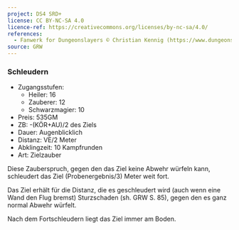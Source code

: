 ```yaml
---
project: DS4 SRD+
license: CC BY-NC-SA 4.0
licence-ref: https://creativecommons.org/licenses/by-nc-sa/4.0/
references: 
  - Fanwerk for Dungeonslayers © Christian Kennig (https://www.dungeonslayers.net/)
source: GRW
---
```


### Schleudern

- Zugangsstufen:
  - Heiler: 16
  - Zauberer: 12
  - Schwarzmagier: 10
- Preis: 535GM
- ZB: -(KÖR+AU)/2 des Ziels
- Dauer: Augenblicklich
- Distanz: VE/2 Meter
- Abklingzeit: 10 Kampfrunden
- Art: Zielzauber

Diese Zauberspruch, gegen den das Ziel keine Abwehr würfeln kann, schleudert das Ziel (Probenergebnis/3) Meter weit fort.

Das Ziel erhält für die Distanz, die es geschleudert wird (auch wenn eine Wand den Flug bremst) Sturzschaden (sh. GRW S. 85), gegen den es ganz normal Abwehr würfelt.

Nach dem Fortschleudern liegt das Ziel immer am Boden.

